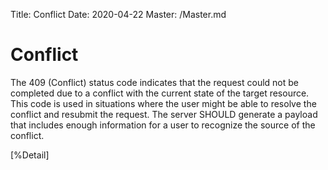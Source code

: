 Title: Conflict
Date: 2020-04-22
Master: /Master.md

Conflict
=============================

The 409 (Conflict) status code indicates that the request could not
be completed due to a conflict with the current state of the target
resource.  This code is used in situations where the user might be
able to resolve the conflict and resubmit the request.  The server
SHOULD generate a payload that includes enough information for a user
to recognize the source of the conflict.

[%Detail]